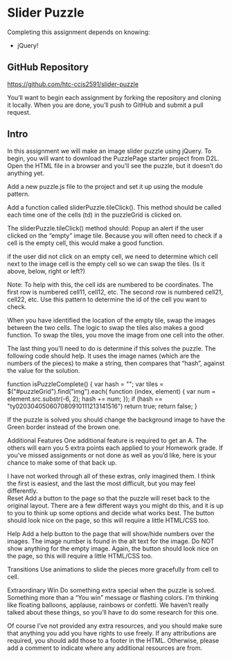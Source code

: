 # Slider Puzzle
Completing this assignment depends on knowing:

- jQuery!

## GitHub Repository
https://github.com/htc-ccis2591/slider-puzzle

You’ll want to begin each assignment by forking the repository and cloning it locally.  When you are done, you’ll push to GitHub and submit a pull request.

## Intro
In this assignment we will make an image slider puzzle using jQuery.  To begin, you will want to download the PuzzlePage starter project from D2L.  Open the HTML file in a browser and you’ll see the puzzle, but it doesn’t do anything yet.

Add a new puzzle.js file to the project and set it up using the module pattern.

Add a function called sliderPuzzle.tileClick().  This method should be called each time one of the cells (td) in the puzzleGrid is clicked on.

The sliderPuzzle.tileClick() method should:
Popup an alert if the user clicked on the “empty” image tile.  Because you will often need to check if a cell is the empty cell, this would make a good function.

if the user did not click on an empty cell, we need to determine which cell next to the image cell is the empty cell so we can swap the tiles.  (Is it above, below, right or left?)

Note: To help with this, the cell ids are numbered to be coordinates.  The first row is numbered cell11, cell12, etc. The second row is numbered cell21, cell22, etc.  Use this pattern to determine the id of the cell you want to check.

When you have identified the location of the empty tile, swap the images between the two cells.  The logic to swap the tiles also makes a good function.  To swap the tiles, you move the image from one cell into the other.

The last thing you’ll need to do is determine if this solves the puzzle.  The following code should help.  It uses the image names (which are the numbers of the pieces) to make a string, then compares that “hash”, against the value for the solution.

function isPuzzleComplete() {
   var hash = "";
   var tiles = $("#puzzleGrid").find("img").each(
       function (index, element) {
           var num = element.src.substr(-6, 2);
           hash += num;
       });
   if (hash == "ty020304050607080910111213141516")
       return true;
   return false;
}


If the puzzle is solved you should change the background image to have the Green border instead of the brown one.

Additional Features
One additional feature is required to get an A.  The others will earn you 5 extra points each applied to your Homework grade.  If you’ve missed assignments or not done as well as you’d like, here is your chance to make some of that back up.  

I have not worked through all of these extras, only imagined them.  I think the first is easiest, and the last the most difficult, but you may feel differently.  
Reset
Add a button to the page so that the puzzle will reset back to the original layout.  There are a few different ways you might do this, and it is up to you to think up some options and decide what works best.  The button should look nice on the page, so this will require a little HTML/CSS too.

Help
Add a help button to the page that will show/hide numbers over the images.  The image number is found in the alt text for the image.  Do NOT show anything for the empty image.  Again, the button should look nice on the page, so this will require a little HTML/CSS too.

Transitions
Use animations to slide the pieces more gracefully from cell to cell.

Extraordinary Win
Do something extra special when the puzzle is solved.  Something more than a “You win” message or flashing colors.  I’m thinking like floating balloons, applause, rainbows or confetti.  We haven’t really talked about these things, so you’ll have to do some research for this one.  

Of course I’ve not provided any extra resources, and you should make sure that anything you add you have rights to use freely.  If any attributions are required, you should add those to a footer in the HTML.  Otherwise, please add a comment to indicate where any additional resources are from.
